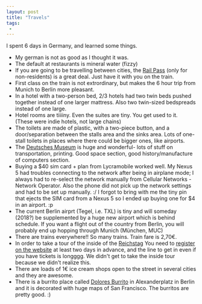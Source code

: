 ```yaml
---
layout: post
title: "Travels"
tags:
 -
---
```


I spent 6 days in Germany, and learned some things. 

* My german is not as good as I thought it was.
* The default at restaurants is mineral water (fizzy)
* If you are going to be travelling between cities, the [Rail Pass](http://www.germanrailpasses.com/) (only for non-residents) is a great deal. Just have it with you on the train. 
* First class on the train is not extrordinary, but makes the 6 hour trip from Munich to Berlin more pleasant. 
* In a hotel with a two-person bed, 2/3 hotels had two twin beds pushed together instead of one larger mattress. Also two twin-sized bedspreads instead of one large.
* Hotel rooms are tiiiiny. Even the suites are tiny. You get used to it. (These were indie hotels, not large chains)
* The toilets are made of plastic, with a two-piece button, and a door/separation between the stalls area and the sinks area. Lots of one-stall toilets in places where there could be bigger ones, like airports. 
* The [Deutsches Museum](http://www.deutsches-museum.de/en) is huge and wonderful- lots of stuff on transportation, printing. Good space section, good history/manufacture of computers section.
* Buying a $40 sim card + plan from Lycramobile worked well. My Nexus 5 had troubles connecting to the network after being in airplane mode; I always had to re-select the network manually from Cellular Networks - Network Operator. Also the phone did not pick up the network settings and had to be set up manually. :/ I forgot to bring with me the tiny pin that ejects the SIM card from a Nexus 5 so I ended up buying one for $4 in an airport. :p
* The current Berlin airprt (Tegel, i.e. TXL) is tiny and will someday (2018?) be supplemented by a huge new airport which is behind schedule. If you want a flight out of the country from Berlin, you will probably end up hopping through Munich (München, MUC)
* There are trains everywhere!! So many trains. Train fare is 2,70€. 
* In order to take a tour of the inside of the [Reichstag](https://en.wikipedia.org/wiki/Reichstag_building) You need to [register on the website](https://www.bundestag.de/htdocs_e/visits) at least two days in advance, and the line to get in even if you have tickets is longggg. We didn't get to take the inside tour because we didn't realize this. 
* There are loads of 1€ ice cream shops open to the street in several cities and they are awesome.
* There is a burrito place called [Dolores Burrito](http://www.dolores-online.de/1000.html) in Alexanderplatz in Berlin and it is decorated with huge maps of San Francisco. The burritos are pretty good. :) 
